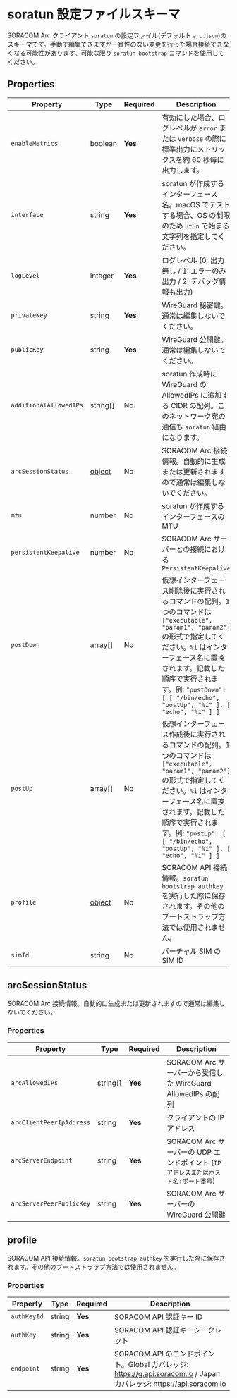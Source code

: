 # soratun 設定ファイルスキーマ

SORACOM Arc クライアント `soratun` の設定ファイル(デフォルト `arc.json`)のスキーマです。手動で編集できますが一貫性のない変更を行った場合接続できなくなる可能性があります。可能な限り `soratun bootstrap` コマンドを使用してください。

## Properties

| Property               | Type                        | Required | Description                                                                                                                                                                                                                                                                        |
|------------------------|-----------------------------|----------|------------------------------------------------------------------------------------------------------------------------------------------------------------------------------------------------------------------------------------------------------------------------------------|
| `enableMetrics`        | boolean                     | **Yes**  | 有効にした場合、ログレベルが `error` または `verbose` の際に標準出力にメトリックスを約 60 秒毎に出力します。                                                                                                                                                                       |
| `interface`            | string                      | **Yes**  | soratun が作成するインターフェース名。macOS でテストする場合、OS の制限のため `utun` で始まる文字列を指定してください。                                                                                                                                                            |
| `logLevel`             | integer                     | **Yes**  | ログレベル (0: 出力無し / 1: エラーのみ出力 / 2: デバッグ情報も出力)                                                                                                                                                                                                               |
| `privateKey`           | string                      | **Yes**  | WireGuard 秘密鍵。通常は編集しないでください。                                                                                                                                                                                                                                     |
| `publicKey`            | string                      | **Yes**  | WireGuard 公開鍵。通常は編集しないでください。                                                                                                                                                                                                                                     |
| `additionalAllowedIPs` | string[]                    | No       | soratun 作成時に WireGuard の AllowedIPs に追加する CIDR の配列。このネットワーク宛の通信も `soratun` 経由になります。                                                                                                                                                             |
| `arcSessionStatus`     | [object](#arcsessionstatus) | No       | SORACOM Arc 接続情報。自動的に生成または更新されますので通常は編集しないでください。                                                                                                                                                                                               |
| `mtu`                  | number                      | No       | soratun が作成するインターフェースの MTU                                                                                                                                                                                                                                           |
| `persistentKeepalive`  | number                      | No       | SORACOM Arc サーバーとの接続における `PersistentKeepalive`                                                                                                                                                                                                                         |
| `postDown`             | array[]                     | No       | 仮想インターフェース削除後に実行されるコマンドの配列。1 つのコマンドは `["executable", "param1", "param2"]` の形式で指定してください。`%i` はインターフェース名に置換されます。記載した順序で実行されます。例: `"postDown": [ [ "/bin/echo", "postUp", "%i" ], [ "echo", "%i" ] ]` |
| `postUp`               | array[]                     | No       | 仮想インターフェース作成後に実行されるコマンドの配列。1 つのコマンドは `["executable", "param1", "param2"]` の形式で指定してください。`%i` はインターフェース名に置換されます。記載した順序で実行されます。例: `"postUp": [ [ "/bin/echo", "postUp", "%i" ], [ "echo", "%i" ] ]`   |
| `profile`              | [object](#profile)          | No       | SORACOM API 接続情報。`soratun bootstrap authkey` を実行した際に保存されます。その他のブートストラップ方法では使用されません。                                                                                                                                                     |
| `simId`                | string                      | No       | バーチャル SIM の SIM ID                                                                                                                                                                                                                                                           |

## arcSessionStatus

SORACOM Arc 接続情報。自動的に生成または更新されますので通常は編集しないでください。

### Properties

| Property                 | Type     | Required | Description                                                                        |
|--------------------------|----------|----------|------------------------------------------------------------------------------------|
| `arcAllowedIPs`          | string[] | **Yes**  | SORACOM Arc サーバーから受信した WireGuard AllowedIPs の配列                       |
| `arcClientPeerIpAddress` | string   | **Yes**  | クライアントの IP アドレス                                                         |
| `arcServerEndpoint`      | string   | **Yes**  | SORACOM Arc サーバーの UDP エンドポイント (`IP アドレスまたはホスト名:ポート番号`) |
| `arcServerPeerPublicKey` | string   | **Yes**  | SORACOM Arc サーバーの WireGuard 公開鍵                                            |

## profile

SORACOM API 接続情報。`soratun bootstrap authkey` を実行した際に保存されます。その他のブートストラップ方法では使用されません。

### Properties

| Property    | Type   | Required | Description                                                                                                          |
|-------------|--------|----------|----------------------------------------------------------------------------------------------------------------------|
| `authKeyId` | string | **Yes**  | SORACOM API 認証キー ID                                                                                              |
| `authKey`   | string | **Yes**  | SORACOM API 認証キーシークレット                                                                                     |
| `endpoint`  | string | **Yes**  | SORACOM API のエンドポイント。Global カバレッジ: https://g.api.soracom.io / Japan カバレッジ: https://api.soracom.io |

